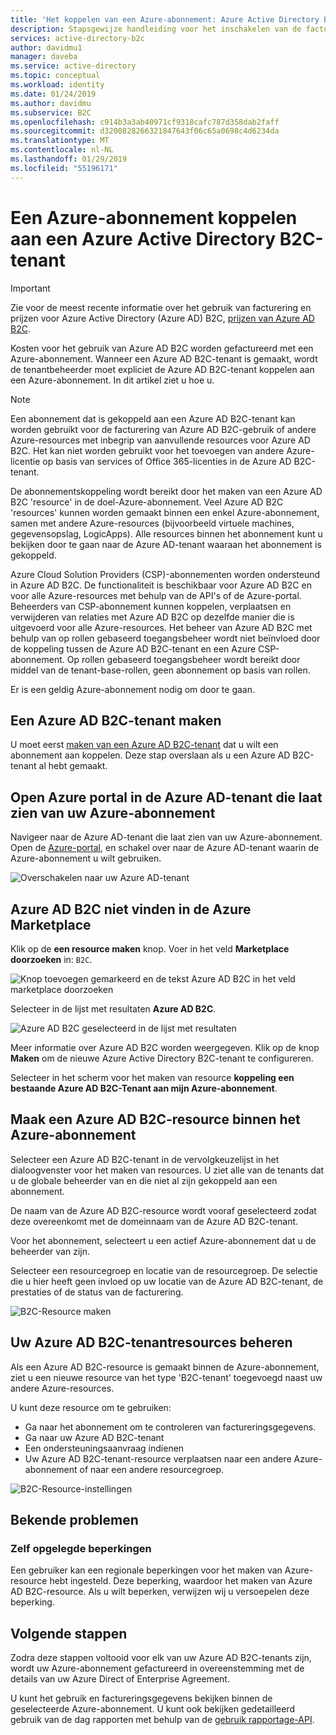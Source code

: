 ```yaml
---
title: 'Het koppelen van een Azure-abonnement: Azure Active Directory B2C | Microsoft Docs'
description: Stapsgewijze handleiding voor het inschakelen van de facturering voor Azure AD B2C-tenant in een Azure-abonnement.
services: active-directory-b2c
author: davidmu1
manager: daveba
ms.service: active-directory
ms.topic: conceptual
ms.workload: identity
ms.date: 01/24/2019
ms.author: davidmu
ms.subservice: B2C
ms.openlocfilehash: c914b3a3ab40971cf9318cafc787d358dab2faff
ms.sourcegitcommit: d3200828266321847643f06c65a0698c4d6234da
ms.translationtype: MT
ms.contentlocale: nl-NL
ms.lasthandoff: 01/29/2019
ms.locfileid: "55196171"
---
```

# <a name="link-an-azure-subscription-to-an-azure-active-directory-b2c-tenant"></a>Een Azure-abonnement koppelen aan een Azure Active Directory B2C-tenant

> [!IMPORTANT]
> Zie voor de meest recente informatie over het gebruik van facturering en prijzen voor Azure Active Directory (Azure AD) B2C, [prijzen van Azure AD B2C](https://azure.microsoft.com/pricing/details/active-directory-b2c/).

Kosten voor het gebruik van Azure AD B2C worden gefactureerd met een Azure-abonnement. Wanneer een Azure AD B2C-tenant is gemaakt, wordt de tenantbeheerder moet expliciet de Azure AD B2C-tenant koppelen aan een Azure-abonnement. In dit artikel ziet u hoe u.

> [!NOTE]
> Een abonnement dat is gekoppeld aan een Azure AD B2C-tenant kan worden gebruikt voor de facturering van Azure AD B2C-gebruik of andere Azure-resources met inbegrip van aanvullende resources voor Azure AD B2C.  Het kan niet worden gebruikt voor het toevoegen van andere Azure-licentie op basis van services of Office 365-licenties in de Azure AD B2C-tenant.

De abonnementskoppeling wordt bereikt door het maken van een Azure AD B2C 'resource' in de doel-Azure-abonnement. Veel Azure AD B2C 'resources' kunnen worden gemaakt binnen een enkel Azure-abonnement, samen met andere Azure-resources (bijvoorbeeld virtuele machines, gegevensopslag, LogicApps). Alle resources binnen het abonnement kunt u bekijken door te gaan naar de Azure AD-tenant waaraan het abonnement is gekoppeld.

Azure Cloud Solution Providers (CSP)-abonnementen worden ondersteund in Azure AD B2C. De functionaliteit is beschikbaar voor Azure AD B2C en voor alle Azure-resources met behulp van de API's of de Azure-portal. Beheerders van CSP-abonnement kunnen koppelen, verplaatsen en verwijderen van relaties met Azure AD B2C op dezelfde manier die is uitgevoerd voor alle Azure-resources. Het beheer van Azure AD B2C met behulp van op rollen gebaseerd toegangsbeheer wordt niet beïnvloed door de koppeling tussen de Azure AD B2C-tenant en een Azure CSP-abonnement. Op rollen gebaseerd toegangsbeheer wordt bereikt door middel van de tenant-base-rollen, geen abonnement op basis van rollen.

Er is een geldig Azure-abonnement nodig om door te gaan.

## <a name="create-an-azure-ad-b2c-tenant"></a>Een Azure AD B2C-tenant maken

U moet eerst [maken van een Azure AD B2C-tenant](active-directory-b2c-get-started.md) dat u wilt een abonnement aan koppelen. Deze stap overslaan als u een Azure AD B2C-tenant al hebt gemaakt.

## <a name="open-azure-portal-in-the-azure-ad-tenant-that-shows-your-azure-subscription"></a>Open Azure portal in de Azure AD-tenant die laat zien van uw Azure-abonnement

Navigeer naar de Azure AD-tenant die laat zien van uw Azure-abonnement. Open de [Azure-portal](https://portal.azure.com), en schakel over naar de Azure AD-tenant waarin de Azure-abonnement u wilt gebruiken.

![Overschakelen naar uw Azure AD-tenant](./media/active-directory-b2c-how-to-enable-billing/SelectAzureADTenant.png)

## <a name="find-azure-ad-b2c-in-the-azure-marketplace"></a>Azure AD B2C niet vinden in de Azure Marketplace

Klik op de **een resource maken** knop. Voer in het veld **Marketplace doorzoeken** in: `B2C`.

![Knop toevoegen gemarkeerd en de tekst Azure AD B2C in het veld marketplace doorzoeken](../../includes/media/active-directory-b2c-create-tenant/find-azure-ad-b2c.png)

Selecteer in de lijst met resultaten **Azure AD B2C**.

![Azure AD B2C geselecteerd in de lijst met resultaten](../../includes/media/active-directory-b2c-create-tenant/find-azure-ad-b2c-result.png)

Meer informatie over Azure AD B2C worden weergegeven. Klik op de knop **Maken** om de nieuwe Azure Active Directory B2C-tenant te configureren.

Selecteer in het scherm voor het maken van resource **koppeling een bestaande Azure AD B2C-Tenant aan mijn Azure-abonnement**.

## <a name="create-an-azure-ad-b2c-resource-within-the-azure-subscription"></a>Maak een Azure AD B2C-resource binnen het Azure-abonnement

Selecteer een Azure AD B2C-tenant in de vervolgkeuzelijst in het dialoogvenster voor het maken van resources. U ziet alle van de tenants dat u de globale beheerder van en die niet al zijn gekoppeld aan een abonnement.

De naam van de Azure AD B2C-resource wordt vooraf geselecteerd zodat deze overeenkomt met de domeinnaam van de Azure AD B2C-tenant.

Voor het abonnement, selecteert u een actief Azure-abonnement dat u de beheerder van zijn.

Selecteer een resourcegroep en locatie van de resourcegroep. De selectie die u hier heeft geen invloed op uw locatie van de Azure AD B2C-tenant, de prestaties of de status van de facturering.

![B2C-Resource maken](./media/active-directory-b2c-how-to-enable-billing/createresourceb2c.png)

## <a name="manage-your-azure-ad-b2c-tenant-resources"></a>Uw Azure AD B2C-tenantresources beheren

Als een Azure AD B2C-resource is gemaakt binnen de Azure-abonnement, ziet u een nieuwe resource van het type 'B2C-tenant' toegevoegd naast uw andere Azure-resources.

U kunt deze resource om te gebruiken:

- Ga naar het abonnement om te controleren van factureringsgegevens.
- Ga naar uw Azure AD B2C-tenant
- Een ondersteuningsaanvraag indienen
- Uw Azure AD B2C-tenant-resource verplaatsen naar een andere Azure-abonnement of naar een andere resourcegroep.

![B2C-Resource-instellingen](./media/active-directory-b2c-how-to-enable-billing/b2cresourcesettings.png)

## <a name="known-issues"></a>Bekende problemen

### <a name="self-imposed-restrictions"></a>Zelf opgelegde beperkingen

Een gebruiker kan een regionale beperkingen voor het maken van Azure-resource hebt ingesteld. Deze beperking, waardoor het maken van Azure AD B2C-resource. Als u wilt beperken, verwijzen wij u versoepelen deze beperking.

## <a name="next-steps"></a>Volgende stappen

Zodra deze stappen voltooid voor elk van uw Azure AD B2C-tenants zijn, wordt uw Azure-abonnement gefactureerd in overeenstemming met de details van uw Azure Direct of Enterprise Agreement.

U kunt het gebruik en factureringsgegevens bekijken binnen de geselecteerde Azure-abonnement. U kunt ook bekijken gedetailleerd gebruik van de dag rapporten met behulp van de [gebruik rapportage-API](active-directory-b2c-reference-usage-reporting-api.md).

